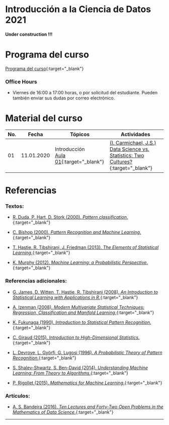 # Introducción a la Ciencia de Datos 2021

#### Under construction !!!

# Programa del curso
<div id='id-programa'/>

[Programa del curso](programa/Programa-cd2021.pdf){:target="_blank"}


### Office Hours
<div id='id-office'/>

* Viernes de 16:00 a 17:00 horas, o por solicitud del estudiante. Pueden también enviar sus dudas por correo electrónico.


# Material del curso
<div id='id-material'/>

  **No.**  | **Fecha**    | **Tópicos**                                                         | **Actividades**
  -------- | ------------ | ------------------------------------------------------------------- |  -------------------------------------
  01       | 11.01.2020   | Introducción <br/> [Aula 01](aulas/cd01.pdf){:target="_blank"}      | [(I. Carmichael, J.S.) Data Science vs. Statistics: Two Cultures?](lecturas/carmichael_marron.pdf){:target="_blank"}


# Referencias
<div id='id-ref'/>

### Textos:

* [R. Duda, P. Hart, D. Stork (2000). *Pattern classification*.](http://library.lol/main/5858DCFE63D714C5C42F433D5F821631){:target="_blank"}

* [C. Bishop (2000). *Pattern Recognition and Machine Learning*.](http://library.lol/main/B616EF565E2D48AE23EE2E19D7B0ADD2){:target="_blank"}

* [T. Hastie, R. Tibshirani, J. Friedman (2013). *The Elements of Statistical Learning*.](http://library.lol/main/5F88A9F135B7AB31FBCF1729412560DC){:target="_blank"}

* [K. Murphy (2012). *Machine Learning: a Probabilistic Perspective*.](http://library.lol/main/8ECFEEB2E1F9A19C770FBA1FF85FA566){:target="_blank"}

### Referencias adicionales:

* [G. James, D. Witten, T. Hastie, R. Tibshirani (2008). *An Introduction to Statistical Learning with Applications in R*.](http://library.lol/main/1E48B8220FEE4CD9D192F4ED5020F2DA){:target="_blank"}

* [A. Izenman (2008). *Modern Multivariate Statistical Techniques: Regression, Classification and Manifold Learning*.](http://library.lol/main/B5E1DA4CD9133B468CA730402BBC7117){:target="_blank"}

* [K. Fukunaga (1990). *Introduction to Statistical Pattern Recognition*.](http://library.lol/main/F1FC9B38F5E9F245C7CDE3AFEDED4D06){:target="_blank"}

* [C. Giraud (2015). *Introduction to High-Dimensional Statistics*.](http://library.lol/main/38E216C9EFA26C09F5A2324BC3122F92){:target="_blank"}

* [L. Devroye, L. Györfi, G. Lugosi (1996). *A Probabilistic Theory of Pattern Recognition*.](http://library.lol/main/60F75D016A9C96D67D752536B9D1753A){:target="_blank"}

* [S. Shalev-Shwartz, S. Ben-David (2014). *Understanding Machine Learning: From Theory to Algorithms*.](https://www.cs.huji.ac.il/~shais/UnderstandingMachineLearning/understanding-machine-learning-theory-algorithms.pdf){:target="_blank"}

* [P. Rigollet (2015). *Mathematics for Machine Learning*.](https://ocw.mit.edu/courses/mathematics/18-657-mathematics-of-machine-learning-fall-2015/lecture-notes/MIT18_657F15_LecNote.pdf){:target="_blank"}

### Artículos:

* [A. S. Bandeira (2016). *Ten Lectures and Forty-Two Open Problems in the Mathematics of Data Science*.](https://people.math.ethz.ch/~abandeira/TenLecturesFortyTwoProblems.pdf){:target="_blank"}

---
